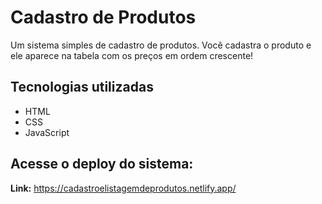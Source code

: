 # Cadastro de Produtos 

Um sistema simples de cadastro de produtos. Você cadastra o produto e ele aparece na tabela com os preços em ordem crescente! 

## Tecnologias utilizadas
- HTML
- CSS
- JavaScript

## Acesse o deploy do sistema:

**Link:** https://cadastroelistagemdeprodutos.netlify.app/
